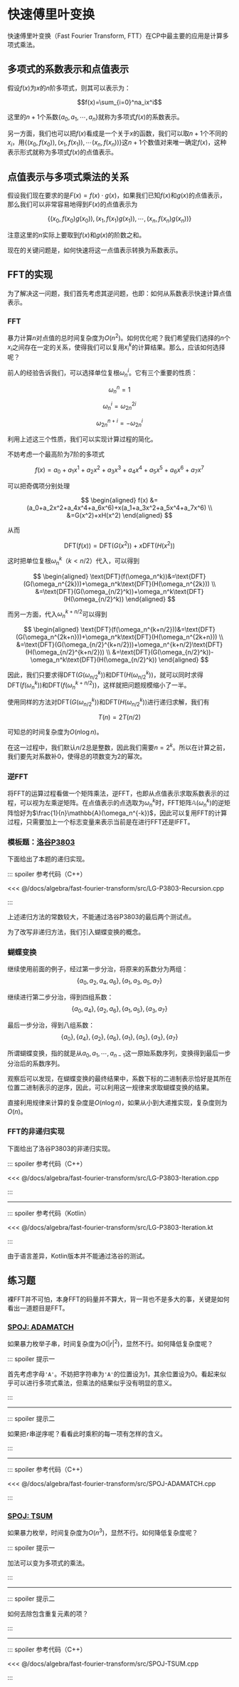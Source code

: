 # 快速傅里叶变换

快速傅里叶变换（Fast Fourier Transform, FTT）在CP中最主要的应用是计算多项式乘法。

## 多项式的系数表示和点值表示

假设$f(x)$为$x$的$n$阶多项式，则其可以表示为：

$$f(x)=\sum_{i=0}^na_ix^i$$

这里的$n+1$个系数$\{a_0,a_1,\cdots,a_n\}$就称为多项式$f(x)$的系数表示。

另一方面，我们也可以把$f(x)$看成是一个关于$x$的函数，我们可以取$n+1$个不同的$x_i$，用$\{(x_0,f(x_0)),(x_1,f(x_1)),\cdots(x_n,f(x_n))\}$这$n+1$个数值对来唯一确定$f(x)$，这种表示形式就称为多项式$f(x)$的点值表示。

## 点值表示与多项式乘法的关系

假设我们现在要求的是$F(x)=f(x)\cdot g(x)$，如果我们已知$f(x)$和$g(x)$的点值表示，那么我们可以非常容易地得到$F(x)$的点值表示为

$$\{(x_0,f(x_0)g(x_0)),(x_1,f(x_1)g(x_1)),\cdots,(x_n,f(x_n)g(x_n))\}$$

注意这里的$n$实际上要取到$f(x)$和$g(x)$的阶数之和。

现在的关键问题是，如何快速将这一点值表示转换为系数表示。

## FFT的实现

为了解决这一问题，我们首先考虑其逆问题，也即：如何从系数表示快速计算点值表示。

### FFT

暴力计算$n$对点值的总时间复杂度为$O(n^2)$。如何优化呢？我们希望我们选择的$n$个$x_i$之间存在一定的关系，使得我们可以复用$x_i^k$的计算结果。那么，应该如何选择呢？

前人的经验告诉我们，可以选择单位复根$\omega_n^i$。它有三个重要的性质：

$$\omega_n^n=1$$

$$\omega_n^i=\omega_{2n}^{2i}$$

$$\omega_{2n}^{n+i}=-\omega_{2n}^i$$

利用上述这三个性质，我们可以实现计算过程的简化。

不妨考虑一个最高阶为7阶的多项式

$$f(x)=a_0+a_1x^1+a_2x^2+a_3x^3+a_4x^4+a_5x^5+a_6x^6+a_7x^7$$

可以把奇偶项分别处理

$$
\begin{aligned}
  f(x) &=(a_0+a_2x^2+a_4x^4+a_6x^6)+x(a_1+a_3x^2+a_5x^4+a_7x^6) \\
  &=G(x^2)+xH(x^2)
\end{aligned}
$$

从而

$$
\text{DFT}(f(x))=\text{DFT}(G(x^2))+x\text{DFT}(H(x^2))
$$

这时把单位复根$\omega_n^k$（$k<n/2$）代入，可以得到

$$
\begin{aligned}
\text{DFT}(f(\omega_n^k))&=\text{DFT}(G(\omega_n^{2k}))+\omega_n^k\text{DFT}(H(\omega_n^{2k})) \\
&=\text{DFT}(G(\omega_{n/2}^k))+\omega_n^k\text{DFT}(H(\omega_{n/2}^k))
\end{aligned}
$$

而另一方面，代入$\omega_n^{k+n/2}$可以得到

$$
\begin{aligned}
\text{DFT}(f(\omega_n^{k+n/2}))&=\text{DFT}(G(\omega_n^{2k+n}))+\omega_n^k\text{DFT}(H(\omega_n^{2k+n})) \\
&=\text{DFT}(G(\omega_{n/2}^{k+n/2}))+\omega_n^{k+n/2}\text{DFT}(H(\omega_{n/2}^{k+n/2})) \\
&=\text{DFT}(G(\omega_{n/2}^k))-\omega_n^k\text{DFT}(H(\omega_{n/2}^k))
\end{aligned}
$$

因此，我们只要求得$\text{DFT}(G(\omega_{n/2}^k))$和$\text{DFT}(H(\omega_{n/2}^k))$，就可以同时求得$\text{DFT}(f(\omega_n^k))$和$\text{DFT}(f(\omega_n^{k+n/2}))$，这样就把问题规模缩小了一半。

使用同样的方法对$\text{DFT}(G(\omega_{n/2}^k))$和$\text{DFT}(H(\omega_{n/2}^k))$进行递归求解，我们有

$$T(n)=2T(n/2)$$

可知总的时间复杂度为$O(n\log n)$。

在这一过程中，我们默认$n/2$总是整数，因此我们需要$n=2^k$。所以在计算之前，我们要先对系数补0，使得总的项数变为2的幂次。

### 逆FFT

将FFT的运算过程看做一个矩阵乘法，逆FFT，也即从点值表示求取系数表示的过程，可以视为左乘逆矩阵。在点值表示的点选取为$\omega_n^k$时，FFT矩阵$\mathbb{A}(\omega_n^k)$的逆矩阵恰好为$\frac{1}{n}\mathbb{A}(\omega_n^{-k})$，因此可以复用FFT的计算过程，只需要加上一个标志变量来表示当前是在进行FFT还是IFFT。

### 模板题：[洛谷P3803](https://www.luogu.com.cn/problem/P3803)

下面给出了本题的递归实现。

::: spoiler 参考代码（C++）

<<< @/docs/algebra/fast-fourier-transform/src/LG-P3803-Recursion.cpp

:::

上述递归方法的常数较大，不能通过洛谷P3803的最后两个测试点。

为了改写非递归方法，我们引入蝴蝶变换的概念。

### 蝴蝶变换

继续使用前面的例子，经过第一步分治，将原来的系数分为两组：
$$\{a_0,a_2,a_4,a_6\},\{a_1,a_3,a_5,a_7\}$$

继续进行第二步分治，得到四组系数：
$$\{a_0,a_4\},\{a_2,a_6\},\{a_1,a_5\},\{a_3,a_7\}$$

最后一步分治，得到八组系数：
$$\{a_0\},\{a_4\},\{a_2\},\{a_6\},\{a_1\},\{a_5\},\{a_3\},\{a_7\}$$

所谓蝴蝶变换，指的就是从${a_0,a_1,\cdots,a_{n-1}}$这一原始系数序列，变换得到最后一步分治后的系数序列。

观察后可以发现，在蝴蝶变换的最终结果中，系数下标的二进制表示恰好是其所在位置二进制表示的逆序，因此，可以利用这一规律来求取蝴蝶变换的结果。

直接利用规律来计算的复杂度是$O(n\log n)$，如果从小到大递推实现，复杂度则为$O(n)$。

### FFT的非递归实现

下面给出了洛谷P3803的非递归实现。

::: spoiler 参考代码（C++）

<<< @/docs/algebra/fast-fourier-transform/src/LG-P3803-Iteration.cpp

:::

---

::: spoiler 参考代码（Kotlin）

<<< @/docs/algebra/fast-fourier-transform/src/LG-P3803-Iteration.kt

:::

由于语言差异，Kotlin版本并不能通过洛谷的测试。

## 练习题

裸FFT并不可怕，本身FFT的码量并不算大，背一背也不是多大的事，关键是如何看出一道题目是FFT。

### [SPOJ: ADAMATCH](https://www.spoj.com/problems/ADAMATCH/)

如果暴力枚举子串，时间复杂度为$O(|r|^2)$，显然不行。如何降低复杂度呢？

::: spoiler 提示一

首先考虑字母`'A'`。不妨把字符串为`'A'`的位置设为$1$，其余位置设为$0$。看起来似乎可以进行多项式乘法，但乘法的结果似乎没有明显的意义。

:::

---

::: spoiler 提示二

如果把`r`串逆序呢？看看此时乘积的每一项有怎样的含义。

:::

---

::: spoiler 参考代码（C++）

<<< @/docs/algebra/fast-fourier-transform/src/SPOJ-ADAMATCH.cpp

:::

### [SPOJ: TSUM](https://www.spoj.com/problems/TSUM/)

如果暴力枚举，时间复杂度为$O(n^3)$，显然不行。如何降低复杂度呢？

::: spoiler 提示一

加法可以变为多项式的乘法。

:::

---

::: spoiler 提示二

如何去除包含重复元素的项？

:::

---

::: spoiler 参考代码（C++）

<<< @/docs/algebra/fast-fourier-transform/src/SPOJ-TSUM.cpp

:::

<Utterances />
